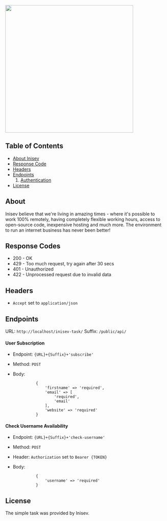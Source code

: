 <p><a href="https://inisev.com" target="_blank"><img src="https://inisev.com/themes/inisev-theme/assets/images/about-us/header-logo.png" width="400"></a></p>

## Table of Contents
- [About Inisev](#about)
- [Response Code](#response-codes)
- [Headers](#headers)
- [Endpoints](#endpoints)
    1. [Authentication](#authentication)
- [License](#license)

## About

Inisev believe that we're living in amazing times - where it's possible to work 100% remotely, having completely flexible working hours, access to open-source code, inexpensive hosting and much more. The environment to run an internet business has never been better!

## Response Codes

- 200 - OK
- 429 - Too much request, try again after 30 secs 
- 401 - Unauthorized
- 422 - Unprocessed request due to invalid data

## Headers

- `Accept` set to `application/json`

## Endpoints

URL: `http://localhost/inisev-task/`
Suffix: `/public/api/`

#### User Subscription

- Endpoint: `{URL}+{Suffix}+'subscribe'`
- Method: `POST`
- Body:

                {
                    'firstname' => 'required',
                    'email' => [
                        'required',
                        'email'
                    ],
                    'website' => 'required'
                }

#### Check Username Availability

- Endpoint: `{URL}+{Suffix}+'check-username'`
- Method: `POST`
- Header: `Authorization` set to `Bearer {TOKEN}`
- Body:

                {
                    'username' => 'required'
                }


## License

The simple task was provided by Inisev.

